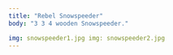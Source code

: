 ```yaml
---
title: "Rebel Snowspeeder"
body: "3 3 4 wooden Snowspeeder."

img: snowspeeder1.jpg img: snowspeeder2.jpg
---
```

